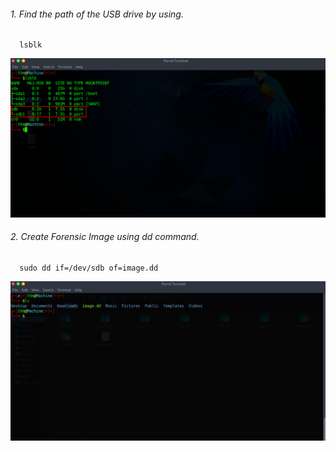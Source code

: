 ###### 1. Find the path of the USB drive by using.
      lsblk
![lsblk](1.lsblk.png)
###### 2. Create Forensic Image using dd command.
      sudo dd if=/dev/sdb of=image.dd
![Image](2.image.png)
